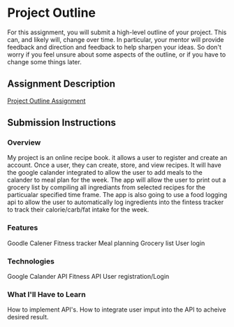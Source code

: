 # Project Outline
For this assignment, you will submit a high-level outline of your project. This can, and likely will, change over time. In particular, your mentor will provide feedback and direction and feedback to help sharpen your ideas. So don't worry if you feel unsure about some aspects of the outline, or if you have to change some things later.

## Assignment Description
[Project Outline Assignment](https://education.launchcode.org/liftoff/assignments/project-outline/)

## Submission Instructions

### Overview
My project is an online recipe book. it allows a user to register and create an account. Once a user, they can create, store, and view recipes. It will have the google calander integrated to allow the user to add meals to the calander to meal plan for the week. The app will allow the user to print out a grocery list by compiling all ingrediants from selected recipes for the particualar specified time frame. The app is also going to use a food logging api to allow the user to automatically log ingredients into the fintess tracker to track their calorie/carb/fat intake for the week. 
### Features
Goodle Calener
Fitness tracker 
Meal planning
Grocery list
User login
### Technologies
Google Calander API
Fitness API
User registration/Login

### What I'll Have to Learn
How to implement API's. How to integrate user imput into the API to acheive desired result. 
